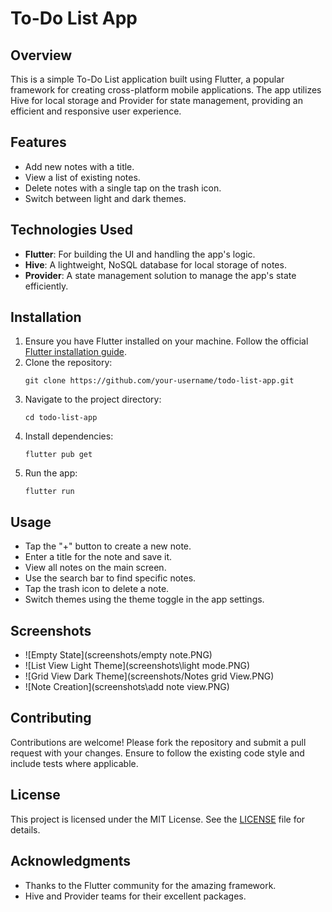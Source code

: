# To-Do List App

## Overview
This is a simple To-Do List application built using Flutter, a popular framework for creating cross-platform mobile applications. The app utilizes Hive for local storage and Provider for state management, providing an efficient and responsive user experience.

## Features
- Add new notes with a title.
- View a list of existing notes.
- Delete notes with a single tap on the trash icon.
- Switch between light and dark themes.

## Technologies Used
- **Flutter**: For building the UI and handling the app's logic.
- **Hive**: A lightweight, NoSQL database for local storage of notes.
- **Provider**: A state management solution to manage the app's state efficiently.

## Installation
1. Ensure you have Flutter installed on your machine. Follow the official [Flutter installation guide](https://flutter.dev/docs/get-started/install).
2. Clone the repository:
   ```
   git clone https://github.com/your-username/todo-list-app.git
   ```
3. Navigate to the project directory:
   ```
   cd todo-list-app
   ```
4. Install dependencies:
   ```
   flutter pub get
   ```
5. Run the app:
   ```
   flutter run
   ```

## Usage
- Tap the "+" button to create a new note.
- Enter a title for the note and save it.
- View all notes on the main screen.
- Use the search bar to find specific notes.
- Tap the trash icon to delete a note.
- Switch themes using the theme toggle in the app settings.

## Screenshots
- ![Empty State](screenshots/empty note.PNG)
- ![List View Light Theme](screenshots\light mode.PNG)
- ![Grid View Dark Theme](screenshots/Notes grid View.PNG)
- ![Note Creation](screenshots\add note view.PNG)


## Contributing
Contributions are welcome! Please fork the repository and submit a pull request with your changes. Ensure to follow the existing code style and include tests where applicable.

## License
This project is licensed under the MIT License. See the [LICENSE](LICENSE) file for details.

## Acknowledgments
- Thanks to the Flutter community for the amazing framework.
- Hive and Provider teams for their excellent packages.
